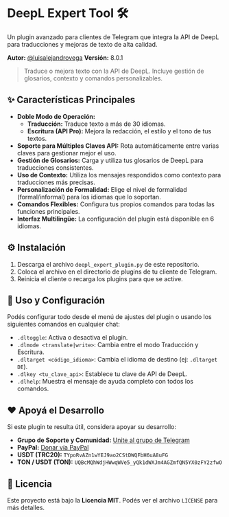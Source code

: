 # DeepL Expert Tool 🛠️

Un plugin avanzado para clientes de Telegram que integra la API de DeepL para traducciones y mejoras de texto de alta calidad.

**Autor:** [@luisalejandrovega](https://t.me/luisalejandrovega)
**Versión:** 8.0.1

> Traduce o mejora texto con la API de DeepL. Incluye gestión de glosarios, contexto y comandos personalizables.

## ✨ Características Principales

* **Doble Modo de Operación:**
    * **Traducción:** Traduce texto a más de 30 idiomas.
    * **Escritura (API Pro):** Mejora la redacción, el estilo y el tono de tus textos.
* **Soporte para Múltiples Claves API:** Rota automáticamente entre varias claves para gestionar mejor el uso.
* **Gestión de Glosarios:** Carga y utiliza tus glosarios de DeepL para traducciones consistentes.
* **Uso de Contexto:** Utiliza los mensajes respondidos como contexto para traducciones más precisas.
* **Personalización de Formalidad:** Elige el nivel de formalidad (formal/informal) para los idiomas que lo soportan.
* **Comandos Flexibles:** Configura tus propios comandos para todas las funciones principales.
* **Interfaz Multilingüe:** La configuración del plugin está disponible en 6 idiomas.

## ⚙️ Instalación

1.  Descarga el archivo `deepl_expert_plugin.py` de este repositorio.
2.  Coloca el archivo en el directorio de plugins de tu cliente de Telegram.
3.  Reinicia el cliente o recarga los plugins para que se active.

## 🚀 Uso y Configuración

Podés configurar todo desde el menú de ajustes del plugin o usando los siguientes comandos en cualquier chat:

* `.dltoggle`: Activa o desactiva el plugin.
* `.dlmode <translate|write>`: Cambia entre el modo Traducción y Escritura.
* `.dltarget <código_idioma>`: Cambia el idioma de destino (ej: `.dltarget DE`).
* `.dlkey <tu_clave_api>`: Establece tu clave de API de DeepL.
* `.dlhelp`: Muestra el mensaje de ayuda completo con todos los comandos.

## ❤️ Apoyá el Desarrollo

Si este plugin te resulta útil, considera apoyar su desarrollo:

* **Grupo de Soporte y Comunidad:** [Unite al grupo de Telegram](https://t.me/plugins_luisalejandrovega)
* **PayPal:** [Donar vía PayPal](https://www.paypal.com/paypalme/LuisAlejandroVega)
* **USDT (TRC20):** `TYpoRvAZn1wYEJ9ao2CStDWQFbH6uA8uFG`
* **TON / USDT (TON):** `UQBcMQhWdjHWwqWVe5_yQk1dWXJm4AGZmfQN5YX0zFY2zfwO`

## 📜 Licencia

Este proyecto está bajo la **Licencia MIT**. Podés ver el archivo `LICENSE` para más detalles.
